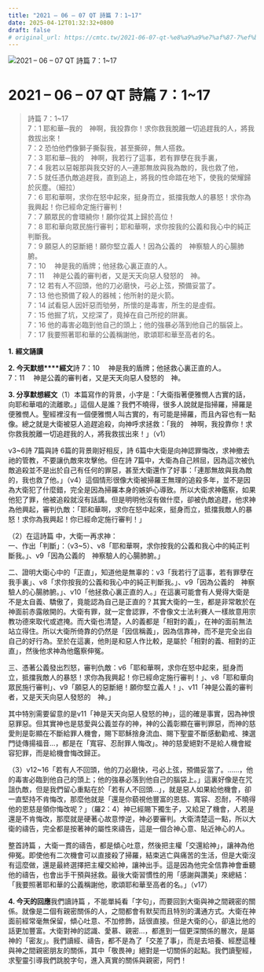 ```yaml
---
title: "2021 – 06 – 07 QT 詩篇 7：1~17"
date: 2025-04-12T01:32:32+0800
draft: false
# original_url: https://cmtc.tw/2021-06-07-qt-%e8%a9%a9%e7%af%87-7%ef%bc%9a117
---
```


![2021 – 06 – 07 QT 詩篇 7：1~17](/images/qt.jpg   "2021 – 06 – 07 QT 詩篇 7：1~17")

# 2021 – 06 – 07 QT 詩篇 7：1~17

> 詩篇 7：1~17  
> 7：1 耶和華─我的　神啊，我投靠你！求你救我脫離一切追趕我的人，將我救拔出來！  
> 7：2 恐怕他們像獅子撕裂我，甚至撕碎，無人搭救。  
> 7：3 耶和華─我的　神啊，我若行了這事，若有罪孽在我手裏，  
> 7：4 我若以惡報那與我交好的人─連那無故與我為敵的，我也救了他，  
> 7：5 就任憑仇敵追趕我，直到追上，將我的性命踏在地下，使我的榮耀歸於灰塵。（細拉）  
> 7：6 耶和華啊，求你在怒中起來，挺身而立，抵擋我敵人的暴怒！求你為我興起！你已經命定施行審判！  
> 7：7 願眾民的會環繞你！願你從其上歸於高位！  
> 7：8 耶和華向眾民施行審判；耶和華啊，求你按我的公義和我心中的純正判斷我。  
> 7：9 願惡人的惡斷絕！願你堅立義人！因為公義的　神察驗人的心腸肺腑。  
> 7：10 　神是我的盾牌；他拯救心裏正直的人。  
> 7：11 　神是公義的審判者，又是天天向惡人發怒的　神。  
> 7：12 若有人不回頭，他的刀必磨快，弓必上弦，預備妥當了。  
> 7：13 他也預備了殺人的器械；他所射的是火箭。  
> 7：14 試看惡人因奸惡而劬勞，所懷的是毒害，所生的是虛假。  
> 7：15 他掘了坑，又挖深了，竟掉在自己所挖的阱裏。  
> 7：16 他的毒害必臨到他自己的頭上；他的強暴必落到他自己的腦袋上。  
> 7：17 我要照著耶和華的公義稱謝他，歌頌耶和華至高者的名。

**1.** **經文誦讀**

**2. 今天默想****經文**詩 7：10 　神是我的盾牌；他拯救心裏正直的人。  
7：11 　神是公義的審判者，又是天天向惡人發怒的　神。

**3. 分享默想經文**（1）本篇寫作的背景，小字是：「大衛指著便雅憫人古實的話，向耶和華唱的流離歌。」這個人是誰？我們不曉得，很多人說就是指掃羅，掃羅是便雅憫人。聖經裡沒有一個便雅憫人叫古實的，有可能是掃羅，而且內容也有一點像。總之就是大衛被惡人追趕追殺，向神呼求拯救：「我的　神啊，我投靠你！求你救我脫離一切追趕我的人，將我救拔出來！」（v1）

v3~6詩 7篇與詩 6篇的背景剛好相反，詩 6篇中大衛是向神認罪悔改，求神撤去祂的管教，不要讓仇敵來攻擊他。但在詩 7篇中，大衛為自己辨屈，因為這次被仇敵追殺並不是出於自己有任何的罪惡，甚至大衛還作了好事：「連那無故與我為敵的，我也救了他。」（v4）這個情形很像大衛被掃羅王無理的追殺多年，並不是因為大衛犯了什麼錯，完全是因為掃羅本身的嫉妒心導致。所以大衛求神鑑察，如果他犯了罪，他被追殺就沒有話講。但是明明他沒有做什麼，卻被仇敵追趕，他求神為他興起，審判仇敵：「耶和華啊，求你在怒中起來，挺身而立，抵擋我敵人的暴怒！求你為我興起！你已經命定施行審判！」

（2）在這詩篇 中，大衛一再求神：  
一、作出「判斷」：（v3~5）、v8「耶和華啊，求你按我的公義和我心中的純正判斷我。」、v9「因為公義的　神察驗人的心腸肺腑。」

二、證明大衛心中的「正直」，知道他是無辜的：v3「我若行了這事，若有罪孽在我手裏」、v8「求你按我的公義和我心中的純正判斷我。」、v9「因為公義的　神察驗人的心腸肺腑。」、v10「他拯救心裏正直的人。」在這裏可能會有人覺得大衛是不是太自義、驕傲了，竟能認為自己是正直的？其實大衛的一生，都是非常敢於在神面前赤露敞開的。大衛有罪，就一定會認罪，不會像文士法利賽人一樣故意用宗教功德來取代或遮掩。而大衛也清楚，人的義都是「相對的義」，在神的面前無法站立得住。所以大衛所倚靠的仍然是「因信稱義」，因為信靠神，而不是完全出自自己的好行為。至於在這裏，他則是和惡人作比較，是屬於「相對的義、相對的正直」，然後他求神為他鑑察伸冤。

三、憑著公義發出烈怒，審判仇敵：v6「耶和華啊，求你在怒中起來，挺身而立，抵擋我敵人的暴怒！求你為我興起！你已經命定施行審判！」、v8「耶和華向眾民施行審判」、v9「願惡人的惡斷絕！願你堅立義人！」、v11「神是公義的審判者，又是天天向惡人發怒的　神。」

其中特別需要留意的是v11「神是天天向惡人發怒的神」，這的確是事實，因為神恨惡罪惡。但其實神也是慈愛與公義並存的神，神的公義彰顯在審判罪惡，而神的慈愛則是彰顯在不斷給罪人機會，賜下耶穌捨身流血、賜下聖靈不斷感動勸戒、揀選門徒傳揚福音…，都是在「寬容、忍耐罪人悔改」。神的慈愛絕對不是給人機會縱容犯罪，而是給機會悔改歸正。

（3）v12~16「若有人不回頭，他的刀必磨快，弓必上弦，預備妥當了。……，他的毒害必臨到他自己的頭上；他的強暴必落到他自己的腦袋上。」這裏好像是在咒詛仇敵，但是我們留心重點在於「若有人不回頭…」，就是惡人如果給他機會，卻一直堅持不肯悔改，那麼他就是「還是你藐視他豐富的恩慈、寬容、忍耐，不曉得他的恩慈是領你悔改呢？」（羅2：4）神已經賜下獨生子，又給足了機會，人若是還是不肯悔改，那麼就是硬著心故意悖逆，神必要審判。大衛清楚這一點，所以大衛的禱告，完全都是按著神的屬性來禱告，這是一個合神心意、貼近神心的人。

整首詩篇 ，大衛一貫的禱告，都是傾心吐意，然後把主權「交還給神」，讓神為他伸冤。即使他有二次機會可以直接殺了掃羅，結束逃亡與痛苦的生活，但是大衛沒有這麼做，還是最終選擇把主權交給神，讓神出手。這是因為他完全信靠神會垂聽他的禱告，也會出手干預與拯救。最後大衛習慣性的用「感謝與讚美」來總結：「我要照著耶和華的公義稱謝他，歌頌耶和華至高者的名。」（v17）

**4. 今天的回應**我們讀詩篇 ，不能單純看「字句」，而要回到大衛與神之間親密的關係。就像是二個有親密關係的人，之間都會有默契而且特別的溝通方式。大衛在神面前經常毫無保留，傾心吐意、不加修飾，話很直接。但是大衛的心，卻遠比他的話更加豐富。大衛對神的認識、愛慕、親密…，都進到一個更深關係的層次，是屬神的「密友」。我們讀經、禱告，都不是為了「交差了事」，而是去培養、經歷這種與神之間親密朋友的關係，其中「敬畏神」絕對是一切關係的起點。我們讀聖經，求聖靈引導我們跳脫字句，進入真實的關係與親密，阿們！